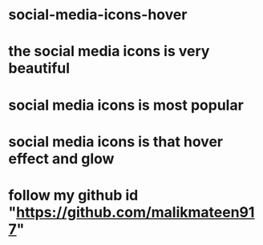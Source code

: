 # social-media-icons-hover
# the social media icons is very beautiful
# social media icons is most popular
# social media icons is that hover effect and glow
# follow my github id "https://github.com/malikmateen917"
